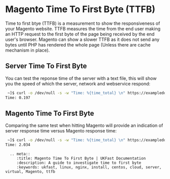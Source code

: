 # Magento Time To First Byte (TTFB)

Time to first btye (TTFB) is a measurement to show the responsiveness of your Magento website. TTFB measures the time from the end user making an HTTP request to the first byte of the page being received by the end user's browser. Magento can show a slower TTFB as it does not send any bytes until PHP has rendered the whole page (Unless there are cache mechanism in place).

## Server Time To First Byte

You can test the reponse time of the server with a text file, this will show you the speed of which the server, network and webservice respond:

```bash
 ~]$ curl -o /dev/null -s -w "Time: %{time_total} \n" https://exampledomain.com/ttfbtest.txt
Time: 0.197
```

## Magento Time To First Byte

Comparing the same test when hitting Magento will provide an indication of server response time versus Magento response time:
```bash
 ~]$ curl -o /dev/null -s -w "Time: %{time_total} \n" https://exampledomain.com/index.php
Time: 2.034
```

```eval_rst
  .. meta::
     :title: Magento Time To First Byte | UKFast Documentation
     :description: A guide to investigate time to first byte
     :keywords: ukfast, linux, nginx, install, centos, cloud, server, virtual, Magento, ttfb

